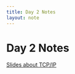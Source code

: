```yaml
---
title: Day 2 Notes
layout: note
---
```


# Day 2 Notes

[Slides about TCP/IP](/course-material/csss-day2-slides.pdf)



